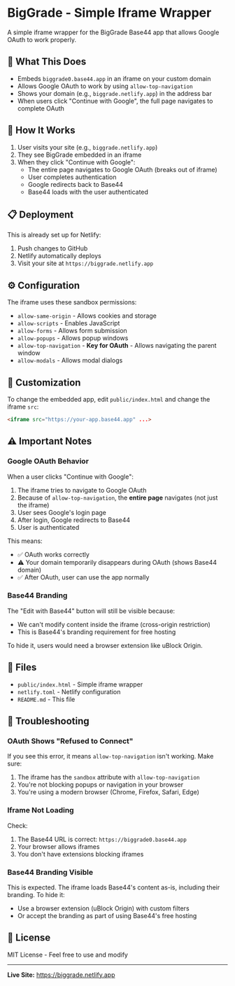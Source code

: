 # BigGrade - Simple Iframe Wrapper

A simple iframe wrapper for the BigGrade Base44 app that allows Google OAuth to work properly.

## 🎯 What This Does

- Embeds `biggrade0.base44.app` in an iframe on your custom domain
- Allows Google OAuth to work by using `allow-top-navigation`
- Shows your domain (e.g., `biggrade.netlify.app`) in the address bar
- When users click "Continue with Google", the full page navigates to complete OAuth

## 🚀 How It Works

1. User visits your site (e.g., `biggrade.netlify.app`)
2. They see BigGrade embedded in an iframe
3. When they click "Continue with Google":
   - The entire page navigates to Google OAuth (breaks out of iframe)
   - User completes authentication
   - Google redirects back to Base44
   - Base44 loads with the user authenticated

## 📋 Deployment

This is already set up for Netlify:

1. Push changes to GitHub
2. Netlify automatically deploys
3. Visit your site at `https://biggrade.netlify.app`

## ⚙️ Configuration

The iframe uses these sandbox permissions:
- `allow-same-origin` - Allows cookies and storage
- `allow-scripts` - Enables JavaScript
- `allow-forms` - Allows form submission
- `allow-popups` - Allows popup windows
- `allow-top-navigation` - **Key for OAuth** - Allows navigating the parent window
- `allow-modals` - Allows modal dialogs

## 🔧 Customization

To change the embedded app, edit `public/index.html` and change the iframe `src`:

```html
<iframe src="https://your-app.base44.app" ...>
```

## ⚠️ Important Notes

### Google OAuth Behavior

When a user clicks "Continue with Google":
1. The iframe tries to navigate to Google OAuth
2. Because of `allow-top-navigation`, the **entire page** navigates (not just the iframe)
3. User sees Google's login page
4. After login, Google redirects to Base44
5. User is authenticated

This means:
- ✅ OAuth works correctly
- ⚠️ Your domain temporarily disappears during OAuth (shows Base44 domain)
- ✅ After OAuth, user can use the app normally

### Base44 Branding

The "Edit with Base44" button will still be visible because:
- We can't modify content inside the iframe (cross-origin restriction)
- This is Base44's branding requirement for free hosting

To hide it, users would need a browser extension like uBlock Origin.

## 📁 Files

- `public/index.html` - Simple iframe wrapper
- `netlify.toml` - Netlify configuration
- `README.md` - This file

## 🐛 Troubleshooting

### OAuth Shows "Refused to Connect"

If you see this error, it means `allow-top-navigation` isn't working. Make sure:
1. The iframe has the `sandbox` attribute with `allow-top-navigation`
2. You're not blocking popups or navigation in your browser
3. You're using a modern browser (Chrome, Firefox, Safari, Edge)

### Iframe Not Loading

Check:
1. The Base44 URL is correct: `https://biggrade0.base44.app`
2. Your browser allows iframes
3. You don't have extensions blocking iframes

### Base44 Branding Visible

This is expected. The iframe loads Base44's content as-is, including their branding. To hide it:
- Use a browser extension (uBlock Origin) with custom filters
- Or accept the branding as part of using Base44's free hosting

## 📝 License

MIT License - Feel free to use and modify

---

**Live Site:** https://biggrade.netlify.app
